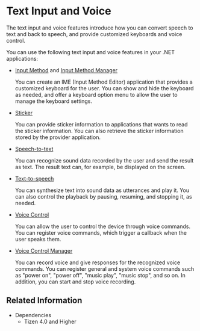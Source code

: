 # Text Input and Voice


The text input and voice features introduce how you can convert speech to text and back to speech, and provide customized keyboards and voice control.

You can use the following text input and voice features in your .NET applications:

-   [Input Method](input-method.md) and [Input Method Manager](input-method-manager.md)

    You can create an IME (Input Method Editor) application that provides a customized keyboard for the user. You can show and hide the keyboard as needed, and offer a keyboard option menu to allow the user to manage the keyboard settings.

-   [Sticker](sticker.md)

    You can provide sticker information to applications that wants to read the sticker information. You can also retrieve the sticker information stored by the provider application.

-   [Speech-to-text](stt.md)

    You can recognize sound data recorded by the user and send the result as text. The result text can, for example, be displayed on the screen.

-   [Text-to-speech](tts.md)

    You can synthesize text into sound data as utterances and play it. You can also control the playback by pausing, resuming, and stopping it, as needed.

-   [Voice Control](voice-control.md)

    You can allow the user to control the device through voice commands. You can register voice commands, which trigger a callback when the user speaks them.

-   [Voice Control Manager](voice-control-manager.md)

    You can record voice and give responses for the recognized voice commands. You can register general and system voice commands such as "power on", "power off", "music play", "music stop", and so on. In addition, you can start and stop voice recording.

## Related Information
* Dependencies
  -   Tizen 4.0 and Higher
